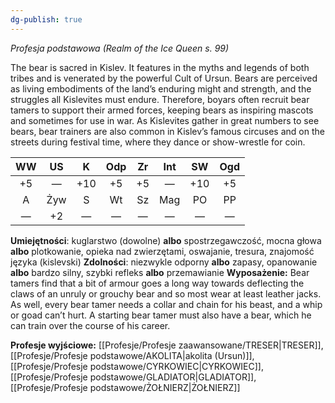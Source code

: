 ```yaml
---
dg-publish: true
---
```

*Profesja podstawowa (Realm of the Ice Queen s. 99)*

The bear is sacred in Kislev. It features in the myths and legends of both tribes and is venerated by the powerful Cult of Ursun. Bears are perceived as living embodiments of the land’s enduring might and strength, and the struggles all Kislevites must endure. Therefore, boyars often recruit bear tamers to support their armed forces, keeping bears as inspiring mascots and sometimes for use in war. As Kislevites gather in great numbers to see bears, bear trainers are also common in Kislev’s famous circuses and on the streets during festival time, where they dance or show-wrestle for coin.

| WW  | US  |  K  | Odp | Zr  | Int | SW  | Ogd |
|:---:|:---:|:---:|:---:|:---:|:---:|:---:|:---:|
| +5  |  —  | +10 | +5  | +5  |  —  | +10 | +5  |
|  A  | Żyw |  S  | Wt  | Sz  | Mag | PO  | PP  |
|  —  | +2  |  —  |  —  |  —  |  —  |  —  |  —  |

**Umiejętności**: kuglarstwo (dowolne) **albo** spostrzegawczość, mocna głowa **albo** plotkowanie, opieka nad zwierzętami, oswajanie, tresura, znajomość języka (kislevski)
**Zdolności**: niezwykle odporny **albo** zapasy, opanowanie **albo** bardzo silny, szybki refleks **albo** przemawianie
**Wyposażenie:** Bear tamers find that a bit of armour goes a long way towards deflecting the claws of an unruly or grouchy bear and so most wear at least leather jacks. As well, every bear tamer needs a collar and chain for his beast, and a whip or goad can’t hurt. A starting bear tamer must also have a bear, which he can train over the course of his career.

**Profesje wyjściowe:** [[Profesje/Profesje zaawansowane/TRESER\|TRESER]], [[Profesje/Profesje podstawowe/AKOLITA\|akolita (Ursun)]], [[Profesje/Profesje podstawowe/CYRKOWIEC\|CYRKOWIEC]], [[Profesje/Profesje podstawowe/GLADIATOR\|GLADIATOR]], [[Profesje/Profesje podstawowe/ŻOŁNIERZ\|ŻOŁNIERZ]]